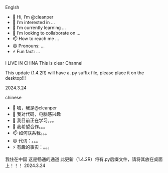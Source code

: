 Englsh
- 👋 Hi, I’m @cleanper
- 👀 I’m interested in ...
- 🌱 I’m currently learning ...
- 💞️ I’m looking to collaborate on ...
- 📫 How to reach me ...
- 😄 Pronouns: ...
- ⚡ Fun fact: ...

<!---
cleanper/cleanper is a ✨ special ✨ repository because its `README.md` (this file) appears on your GitHub profile.
You can click the Preview link to take a look at your changes.
--->

I LIVE IN CHINA
This is clear Channel

This update (1.4.2R) will have a. py suffix file, please place it on the desktop!!!

2024.3.24

chinese

- 👋 嗨，我是@cleanper
- 👀 我对代码，电脑感兴趣
- 🌱 我目前正在学习。。。
- 💞️ 我希望合作。。。
- 📫 如何联系我。。。
- 😄 代词：。。。
- ⚡ 有趣的事实：。。。
<!---
cleanper/cleanper是✨ 特殊的✨ 存储库，因为它的`README.md`（此文件）出现在您的GitHub配置文件中。
您可以单击“预览”链接查看您的更改。
--->
我住在中国
这是畅通的通道
此更新（1.4.2R）将有.py后缀文件，请将其放在桌面上！！！
2024.3.24
